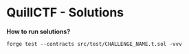 # QuillCTF - Solutions

**How to run solutions?**

```
forge test --contracts src/test/CHALLENGE_NAME.t.sol -vvv
```
